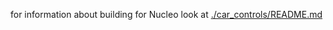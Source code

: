 for information about building for Nucleo look at [./car_controls/README.md](https://github.com/aradar/autonomous-car/tree/feature/cmake_build_fails/car_controls#car-controls-for-selfdriving-rc-car)
